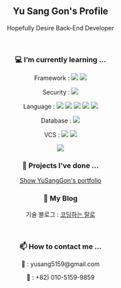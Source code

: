 <div align="center">
  <h2> Yu Sang Gon's Profile</h2>
  <p>Hopefully Desire Back-End Developer</p>

  <br>
  <h3> 💻 I’m currently learning ... </h3> 
    <p> Framework : <img src="https://img.shields.io/badge/Spring-6DB33F?style=for-the-badge&logo=spring&logoColor=white"> <img src="https://img.shields.io/badge/Spring_Data_Jpa-6DB33F?style=for-the-badge&logo=spring&logoColor=white"></li>
    <p> Security : <img src="https://img.shields.io/badge/Spring_Security-6DB33F?style=for-the-badge&logo=Spring-Security&logoColor=white"></p>
    <p> Language : <img src="https://img.shields.io/badge/Java-ED8B00?style=for-the-badge&logo=openjdk&logoColor=white"> <img src="https://img.shields.io/badge/JavaScript-F7DF1E?style=for-the-badge&logo=JavaScript&logoColor=white"> <img src="https://img.shields.io/badge/jQuery-0769AD?style=for-the-badge&logo=jquery&logoColor=white"> <img src="https://img.shields.io/badge/CSS3-1572B6?style=for-the-badge&logo=css3&logoColor=white"> <img src="https://img.shields.io/badge/HTML5-E34F26?style=for-the-badge&logo=html5&logoColor=white"></p>
    <p> Database : <img src="https://img.shields.io/badge/MySQL-005C84?style=for-the-badge&logo=mysql&logoColor=white"></p>
    <p> VCS : <img src="https://img.shields.io/badge/GIT-E44C30?style=for-the-badge&logo=git&logoColor=white"> <img src="https://img.shields.io/badge/GitHub-100000?style=for-the-badge&logo=github&logoColor=white"></p>

  <img src="https://github-readme-stats.vercel.app/api/top-langs/?username=YuSangGon&theme=blue-gree">

  <br>
  <h3> 📝 Projects I've done ... </h3>
  <a href="https://github.com/YuSangGon/portfolio">Show YuSangGon's portfolio</a>

  <br>
  <h3> 📓 My Blog </h3>
    <p>
      기술 블로그 : <a href="https://codingralro.tistory.com">코딩하는 랄로</a>
    </p>

  <br>
  <h3> 📫 How to contact me ... </h3>
    <p>📧 : yusang5159@gmail.com</p>
    <p>📱 : +82) 010-5159-9859</p>

</div>
